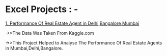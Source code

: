 # Excel Projects : -
  
  [1. Performance Of Real Estate Agent in Delhi,Bangalore,Mumbai](https://docs.google.com/spreadsheets/d/1p2KFjhhqalzI59N5R6Bb15hlGn-69AcF4oDiVnlX_Ao/edit?usp=sharing_)
  
  ->>The Data Was Taken From Kaggle.com
  
  ->>This Project Helped to Analyse The Performance Of Real Estate Agents in Mumbai,Delhi,Bangalore.
     
